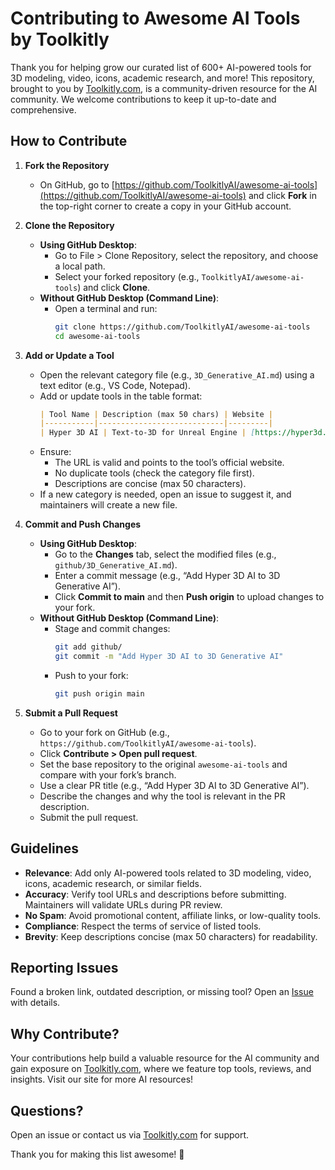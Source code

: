 # Contributing to Awesome AI Tools by Toolkitly

Thank you for helping grow our curated list of 600+ AI-powered tools for 3D modeling, video, icons, academic research, and more! This repository, brought to you by [Toolkitly.com](https://toolkitly.com), is a community-driven resource for the AI community. We welcome contributions to keep it up-to-date and comprehensive.

## How to Contribute

1. **Fork the Repository**  
   - On GitHub, go to [https://github.com/ToolkitlyAI/awesome-ai-tools](https://github.com/ToolkitlyAI/awesome-ai-tools) and click **Fork** in the top-right corner to create a copy in your GitHub account.

2. **Clone the Repository**  
   - **Using GitHub Desktop**: 
     - Go to File > Clone Repository, select the repository, and choose a local path.
     - Select your forked repository (e.g., `ToolkitlyAI/awesome-ai-tools`) and click **Clone**.
   - **Without GitHub Desktop (Command Line)**:
     - Open a terminal and run:
       ```bash
       git clone https://github.com/ToolkitlyAI/awesome-ai-tools
       cd awesome-ai-tools
       ```
     

3. **Add or Update a Tool**  
   - Open the relevant category file (e.g., `3D_Generative_AI.md`) using a text editor (e.g., VS Code, Notepad).
   - Add or update tools in the table format:
     ```markdown
     | Tool Name | Description (max 50 chars) | Website |
     |-----------|----------------------------|---------|
     | Hyper 3D AI | Text-to-3D for Unreal Engine | [https://hyper3d.ai/](https://hyper3d.ai/) |
     ```
   - Ensure:
     - The URL is valid and points to the tool’s official website.
     - No duplicate tools (check the category file first).
     - Descriptions are concise (max 50 characters).
   - If a new category is needed, open an issue to suggest it, and maintainers will create a new file.

4. **Commit and Push Changes**  
   - **Using GitHub Desktop**:
     - Go to the **Changes** tab, select the modified files (e.g., `github/3D_Generative_AI.md`).
     - Enter a commit message (e.g., “Add Hyper 3D AI to 3D Generative AI”).
     - Click **Commit to main** and then **Push origin** to upload changes to your fork.
   - **Without GitHub Desktop (Command Line)**:
     - Stage and commit changes:
       ```bash
       git add github/
       git commit -m "Add Hyper 3D AI to 3D Generative AI"
       ```
     - Push to your fork:
       ```bash
       git push origin main
       ```

5. **Submit a Pull Request**  
   - Go to your fork on GitHub (e.g., `https://github.com/ToolkitlyAI/awesome-ai-tools`).
   - Click **Contribute > Open pull request**.
   - Set the base repository to the original `awesome-ai-tools` and compare with your fork’s branch.
   - Use a clear PR title (e.g., “Add Hyper 3D AI to 3D Generative AI”).
   - Describe the changes and why the tool is relevant in the PR description.
   - Submit the pull request.

## Guidelines
- **Relevance**: Add only AI-powered tools related to 3D modeling, video, icons, academic research, or similar fields.
- **Accuracy**: Verify tool URLs and descriptions before submitting. Maintainers will validate URLs during PR review.
- **No Spam**: Avoid promotional content, affiliate links, or low-quality tools.
- **Compliance**: Respect the terms of service of listed tools.
- **Brevity**: Keep descriptions concise (max 50 characters) for readability.

## Reporting Issues
Found a broken link, outdated description, or missing tool? Open an [Issue](https://github.com/ToolkitlyAI/awesome-ai-tools/issues) with details. 

## Why Contribute?
Your contributions help build a valuable resource for the AI community and gain exposure on [Toolkitly.com](https://toolkitly.com), where we feature top tools, reviews, and insights. Visit our site for more AI resources!

## Questions?
Open an issue or contact us via [Toolkitly.com](https://toolkitly.com) for support.

Thank you for making this list awesome! 🚀